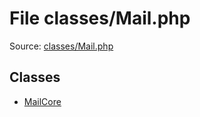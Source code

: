 File classes/Mail.php
=========

Source: [classes/Mail.php](https://github.com/PrestaShop/PrestaShop/blob/1.5.0.13/classes/Mail.php)


Classes
-------

* [MailCore](class.MailCore.md)

